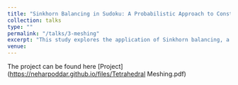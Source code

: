 ```yaml
---
title: "Sinkhorn Balancing in Sudoku: A Probabilistic Approach to Constraint Satisfaction"
collection: talks
type: ""
permalink: "/talks/3-meshing"
excerpt: "This study explores the application of Sinkhorn balancing, a probabilistic algorithm with lower computational complexity, robustness, and ability to handle diverse problems, as an effective technique in solving Sudoku puzzles compared to traditional back propagation methods. " 
venue:  
---
```


The project can be found here [Project](https://neharpoddar.github.io/files/Tetrahedral Meshing.pdf)
